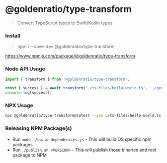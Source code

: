 # @goldenratio/type-transform

>  Convert TypeScript types to Swift/Kotlin types

### Install

> npm i --save-dev @goldenratio/type-transform

https://www.npmjs.com/package/@goldenratio/type-transform

### Node API Usage

```js
import { transform } from '@goldenratio/type-transform';

const { success } = await transform('./ts-files/hello-world.ts', './gen/HelloWorld.swift');
console.log(success);
```

### NPX Usage

```sh
npx @goldenratio/type-transform@latest --yes ./ts-files/hello-world.ts --out ./gen/HelloWorld.swift
```

### Releasing NPM Package(s)

- Run `node ./build-dependencies.js` - This will build OS specific npm packages
- Run `./publish.sh <VERSION>` - This will publish those binaries and root package to NPM
